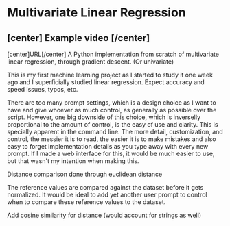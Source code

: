 # Multivariate Linear Regression
## [center] Example video [/center]
[center]URL[/center]
A Python implementation from scratch of multivariate linear regression, through gradient descent. (Or univariate) 

This is my first machine learning project as I started to study it one week ago and I superficially studied linear regression. Expect accuracy and speed issues, typos, etc.

There are too many prompt settings, which is a design choice as I want to have and give whoever as much control, as generally as possible over the script. However, one big downside of this choice, which is inverselly proportional to the amount of control, is the easy of use and clarity. This is specially apparent in the command line. The more detail, customization, and control, the messier it is to read, the easier it is to make mistakes and also easy to forget implementation details as you type away with every new prompt. If I made a web interface for this, it would be much easier to use, but that wasn't my intention when making this.

Distance comparison done through euclidean distance

The reference values are compared against the dataset before it gets normalized. It would be ideal to add yet another user prompt to control when to compare these reference values to the dataset.

Add cosine similarity for distance (would account for strings as well)